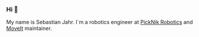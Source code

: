 ### Hi 👋

My name is Sebastian Jahr. I´m a robotics engineer at [PickNik Robotics](https://picknik.ai/) and [MoveIt](https://moveit.ros.org/) maintainer.

<!--
**sjahr/sjahr** is a ✨ _special_ ✨ repository because its `README.md` (this file) appears on your GitHub profile.

Here are some ideas to get you started:

- 🔭 I’m currently working on ...
- 🌱 I’m currently learning ...
- 👯 I’m looking to collaborate on ...
- 🤔 I’m looking for help with ...
- 💬 Ask me about ...
- 📫 How to reach me: ...
- 😄 Pronouns: ...
- ⚡ Fun fact: ...
-->
